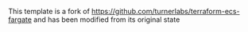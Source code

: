 This template is a fork of https://github.com/turnerlabs/terraform-ecs-fargate and has been modified from its original state
